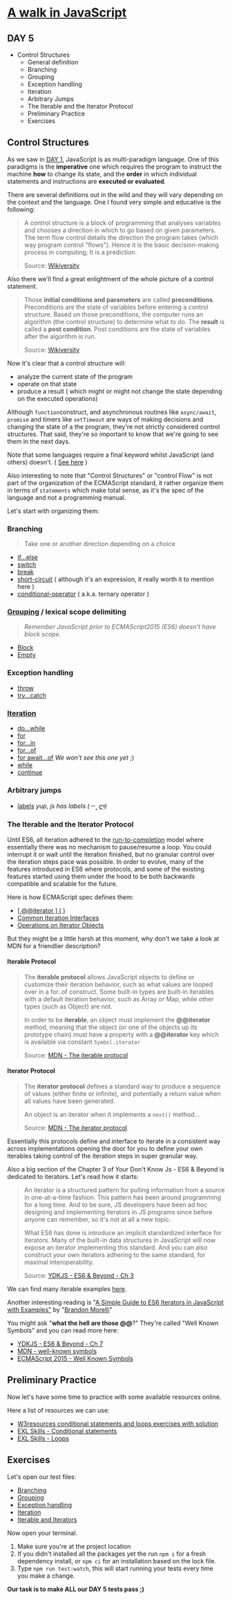 # [A walk in JavaScript](/README.md)

## DAY 5

- Control Structures
  - General definition
  - Branching
  - Grouping
  - Exception handling
  - Iteration
  - Arbitrary Jumps
  - The Iterable and the Iterator Protocol
  - Preliminary Practice
  - Exercises

## Control Structures

As we saw in [DAY 1](/day_01.md), JavaScript is as multi-paradigm language. One of this paradigms is the **imperative** one which requires the program to instruct the machine **how** to change its state, and the **order** in which individual statements and instructions are **executed or evaluated**.

There are several definitions out in the wild and they will vary depending on the context and the language. One I found very simple and educative is the following:

> A control structure is a block of programming that analyses variables and chooses a direction in which to go based on given parameters. The term flow control details the direction the program takes (which way program control "flows"). Hence it is the basic decision-making process in computing; It is a prediction.
>
> Source: [Wikiversity](https://en.wikiversity.org/wiki/Control_structures#Flow_Control_Overview)

Also there we'll find a great enlightment of the whole picture of a control statement.

> Those **initial conditions and parameters** are called **preconditions**. Preconditions are the state of variables before entering a control structure. Based on those preconditions, the computer runs an algorithm (the control structure) to determine what to do. The **result** is called a **post condition**. Post conditions are the state of variables after the algorithm is run.
>
> Source: [Wikiversity](https://en.wikiversity.org/wiki/Control_structures#Flow_Control_Overview)

Now it's clear that a control structure will:

- analyze the current state of the program
- operate on that state
- produce a result ( which might or might not change the state depending on the executed operations)

Although `function`construct, and asynchronous routines like `async/await`, `promise` and timers like `setTimeout` are ways of making decisions and changing the state of a the program, they're not strictly considered control structures. That said, they're so important to know that we're going to see them in the next days.

Note that some languages require a final keyword whilst JavaScript (and others) doesn't. ( [See here](https://en.wikipedia.org/wiki/Control_flow#Control_structures_in_practice) )

Also interesting to note that "Control Structures" or "control Flow" is not part of the organization of the ECMAScript standard, it rather organize them in terms of `statements` which make total sense, as it's the spec of the language and not a programming manual.

Let's start with organizing them:

### Branching

> Take one or another direction depending on a choice

- [if...else](https://developer.mozilla.org/en-US/docs/Web/JavaScript/Reference/Statements/if...else)
- [switch](https://developer.mozilla.org/en-US/docs/Web/JavaScript/Reference/Statements/switch)
- [break](https://developer.mozilla.org/en-US/docs/Web/JavaScript/Reference/Statements/break)
- [short-circuit](https://developer.mozilla.org/en-US/docs/Web/JavaScript/Guide/Expressions_and_Operators#Short-Circuit_Evaluation) ( although it's an expression, it really worth it to mention here )
- [conditional-operator](https://developer.mozilla.org/en-US/docs/Web/JavaScript/Reference/Operators/Conditional_Operator) ( a.k.a. ternary operator )

### [Grouping](https://www.ecma-international.org/ecma-262/6.0/#sec-block) / lexical scope delimiting

 > *Remember JavaScript prior to ECMAScript2015 (ES6) doesn't have block scope.*

- [Block](https://developer.mozilla.org/en-US/docs/Web/JavaScript/Reference/Statements/block)
- [Empty](https://developer.mozilla.org/en-US/docs/Web/JavaScript/Reference/Statements/Empty)

### Exception handling

- [throw](https://developer.mozilla.org/en-US/docs/Web/JavaScript/Reference/Statements/throw)
- [try...catch](https://developer.mozilla.org/en-US/docs/Web/JavaScript/Reference/Statements/try...catch)

### [Iteration](https://www.ecma-international.org/ecma-262/6.0/#sec-iteration-statements)

- [do...while](https://developer.mozilla.org/en-US/docs/Web/JavaScript/Reference/Statements/do...while)
- [for](https://developer.mozilla.org/en-US/docs/Web/JavaScript/Reference/Statements/for)
- [for...in](https://developer.mozilla.org/en-US/docs/Web/JavaScript/Reference/Statements/for...in)
- [for...of](https://developer.mozilla.org/en-US/docs/Web/JavaScript/Reference/Statements/for...of)
- [for await...of](https://developer.mozilla.org/en-US/docs/Web/JavaScript/Reference/Statements/for-await...of) *We won't see this one yet* ;)
- [while](https://developer.mozilla.org/en-US/docs/Web/JavaScript/Reference/Statements/while)
- [continue](https://developer.mozilla.org/en-US/docs/Web/JavaScript/Reference/Statements/continue)

### Arbitrary jumps

- [labels](https://github.com/getify/You-Dont-Know-JS/blob/1st-ed/types%20%26%20grammar/ch5.md#labels) *yup, js has labels (－‸ლ)*

### The Iterable and the Iterator Protocol

Until ES6, all iteration adhered to the [run-to-completion](https://developer.mozilla.org/en-US/docs/Web/JavaScript/EventLoop#Run-to-completion) model where essentially there was no mechanism to pause/resume a loop. You could interrupt it or wait until the iteration finished, but no granular control over the iteration steps pace was possible. In order to evolve, many of the features introduced in ES6 where protocols, and some of the existing features started using them under the hood to be both backwards compatible and scalable for the future.

Here is how ECMAScript spec defines them:

- [[ @@iterator ] ( )](https://www.ecma-international.org/ecma-262/6.0/#sec-@@iterator)
- [Common Iteration Interfaces](https://www.ecma-international.org/ecma-262/6.0/#sec-common-iteration-interfaces)
- [Operations on Iterator Objects](https://www.ecma-international.org/ecma-262/6.0/#sec-operations-on-iterator-objects)

But they might be a little harsh at this moment, why don't we take a look at MDN for a friendlier description?

#### Iterable Protocol

> The **iterable protocol** allows JavaScript objects to define or customize their iteration behavior, such as what values are looped over in a for..of construct. Some built-in types are built-in iterables with a default iteration behavior, such as Array or Map, while other types (such as Object) are not.
>
> In order to be **iterable**, an object must implement the **@@iterator** method, meaning that the object (or one of the objects up its prototype chain) must have a property with a **@@iterator** key which is available via constant `Symbol.iterator`
>
> Source: [MDN - The iterable protocol](https://developer.mozilla.org/en-US/docs/Web/JavaScript/Reference/Iteration_protocols#The_iterable_protocol)

#### Iterator Protocol

> The **iterator protocol** defines a standard way to produce a sequence of values (either finite or infinite), and potentially a return value when all values have been generated.
>
> An object is an iterator when it implements a `next()` method...
>
> Source: [MDN - The iterator protocol](https://developer.mozilla.org/en-US/docs/Web/JavaScript/Reference/Iteration_protocols#The_iterator_protocol)

Essentially this protocols define and interface to iterate in a consistent way across implementations opening the door for you to define your own iterables taking control of the iteration steps in super granular way.

Also a big section of the Chapter 3 of Your Don't Know Js - ES6 & Beyond is dedicated to iterators. Let's read how it starts:

> An iterator is a structured pattern for pulling information from a source in one-at-a-time fashion. This pattern has been around programming for a long time. And to be sure, JS developers have been ad hoc designing and implementing iterators in JS programs since before anyone can remember, so it's not at all a new topic.
>
> What ES6 has done is introduce an implicit standardized interface for iterators. Many of the built-in data structures in JavaScript will now expose an iterator implementing this standard. And you can also construct your own iterators adhering to the same standard, for maximal interoperability.
>
> Source: [YDKJS - ES6 & Beyond - Ch 3](https://github.com/getify/You-Dont-Know-JS/blob/1st-ed/es6%20%26%20beyond/ch3.md#iterators)

We can find many iterable examples [here](https://developer.mozilla.org/en-US/docs/Web/JavaScript/Reference/Iteration_protocols#Iterable_examples).

Another interesting reading is "[A Simple Guide to ES6 Iterators in JavaScript with Examples"](https://codeburst.io/a-simple-guide-to-es6-iterators-in-javascript-with-examples-189d052c3d8e) by "[Brandon Morelli](https://codeburst.io/@bmorelli25)"

You might ask "**what the hell are those @@**?"
They're called "Well Known Symbols" and you can read more here:

- [YDKJS - ES6 & Beyond - Ch 7](https://github.com/getify/You-Dont-Know-JS/blob/1st-ed/es6%20%26%20beyond/ch7.md#well-known-symbols)
- [MDN - well-known symbols](https://developer.mozilla.org/en-US/docs/Glossary/Symbol#Well-known_symbols)
- [ECMAScript 2015 - Well Known Symbols](https://www.ecma-international.org/ecma-262/6.0/#sec-well-known-symbols)

## Preliminary Practice

Now let's have some time to practice with some available resources online.

Here a list of resources we can use:

- [W3resources conditional statements and loops exercises with solution](https://www.w3resource.com/javascript-exercises/javascript-conditional-statements-and-loops-exercises.php)
- [EXL Skills - Conditional statements](https://exlskills.com/learn-en/courses/javascript-fundamentals-basics_javascript/conditional-statements-zgrXFcSqdfIF/the-if-statements-YcHrGQKxvTOI/if-statement-gSYnhCNQGNNF)
- [EXL Skills - Loops](https://exlskills.com/learn-en/courses/javascript-fundamentals-basics_javascript/loops-AXTrhsNFlqOT/basic-loops-RcLAUSSMqnla/what-is-a-loop-ZHkzGOcTvbEE)

## Exercises

Let's open our test files:

- [Branching](/src/day_05/branching.test.js)
- [Grouping](/src/day_05/grouping.test.js)
- [Exception handling](/src/day_05/exceptionHandling.test.js)
- [Iteration](/src/day_05/iteration.test.js)
- [Iterable and Iterators](/src/day_05/iterableAndIterators.test.js)

Now open your terminal.

1. Make sure you're at the project location
2. If you didn't installed all the packages yet the run `npm i` for a fresh dependency install, or `npm ci` for an installation based on the lock file.
3. Type `npm run test:watch`, this will start running your tests every time you make a change.

**Our task is to make ALL our DAY 5 tests pass ;)**
